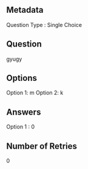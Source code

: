 ## Metadata
Question Type : Single Choice

## Question
gyugy

## Options
Option 1: m
Option 2:  k

## Answers
Option 1 : 0

## Number of Retries
0

